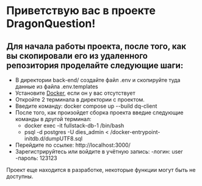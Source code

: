 # Приветствую вас в проекте DragonQuestion!

## Для начала работы проекта, после того, как вы скопировали его из удаленного репозитория проделайте следующие шаги:
- В директории back-end/ создайте файл .env и скопируйте туда данные из файла .env.templates 
- Установите [Docker](https://www.docker.com/products/docker-desktop/), если он у вас отсутствует
- Откройте 2 терминала в директории с проектом. 
- Введите команду: docker compose up --build dq-client
- После того, как произойдет сборка проекта введие следующие команды в другой терминал:
    - docker exec -it fullstack-db-1 /bin/bash
    - psql -d postgres -U dies_admin < /docker-entrypoint-initdb.d/dumpUTF8.sql
- Перейдите по ссылке: http://localhost:3000/
- Зарегистрируйтесь или войдите в учётную запись:
  -логин: user
  -пароль: 123123

Проект еще находится в разработке, некоторые функции могут быть не доступны.


